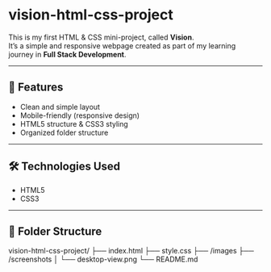 # vision-html-css-project

This is my first HTML & CSS mini-project, called **Vision**.  
It’s a simple and responsive webpage created as part of my learning journey in **Full Stack Development**.

---

## 📌 Features
- Clean and simple layout
- Mobile-friendly (responsive design)
- HTML5 structure & CSS3 styling
- Organized folder structure

---

## 🛠️ Technologies Used
- HTML5
- CSS3

---

## 📂 Folder Structure
vision-html-css-project/
├── index.html
├── style.css
├── /images
├── /screenshots
│ └── desktop-view.png
└── README.md
